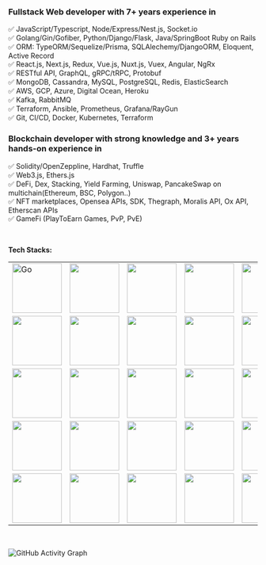 ### Fullstack Web developer with 7+ years experience in <br />
✅    JavaScript/Typescript, Node/Express/Nest.js, Socket.io<br />
✅    Golang/Gin/Gofiber, Python/Django/Flask, Java/SpringBoot  Ruby on Rails<br />
✅    ORM: TypeORM/Sequelize/Prisma, SQLAlechemy/DjangoORM, Eloquent, Active Record<br />
✅    React.js, Next.js, Redux, Vue.js, Nuxt.js, Vuex, Angular, NgRx<br />
✅    RESTful API, GraphQL, gRPC/tRPC, Protobuf <br />
✅    MongoDB, Cassandra, MySQL, PostgreSQL, Redis, ElasticSearch <br />
✅    AWS, GCP, Azure, Digital Ocean, Heroku <br />
✅    Kafka, RabbitMQ <br />
✅    Terraform, Ansible, Prometheus, Grafana/RayGun <br />
✅    Git, CI/CD, Docker, Kubernetes, Terraform <br />

### Blockchain developer with strong knowledge and 3+ years hands-on experience in <br />
✅    Solidity/OpenZeppline, Hardhat, Truffle <br />
✅    Web3.js, Ethers.js <br />
✅    DeFi, Dex, Stacking, Yield Farming, Uniswap, PancakeSwap on multichain(Ethereum, BSC, Polygon..) <br />
✅    NFT marketplaces, Opensea APIs, SDK, Thegraph, Moralis API, Ox API, Etherscan APIs <br />
✅    GameFi (PlayToEarn Games, PvP, PvE) <br />


<br />


**Tech Stacks:**  
<table>
  <tr>
    <td><img src="https://cdn.iconscout.com/icon/free/png-64/free-go-77-1175166.png" width="100" title="Go"></td>
    <td><img src="https://cdn.iconscout.com/icon/free/png-64/python-2-226051.png" width="100"></td>
    <td><img src="https://cdn.iconscout.com/icon/free/png-64/node-js-1174925.png" width="100"></td>
    <td><img src="https://cdn.iconscout.com/icon/free/png-64/javascript-24-1174950.png" width="100"></td>
    <td><img src="https://cdn.iconscout.com/icon/free/png-64/typescript-1174965.png" width="100"></td>
    <td><img src="https://skillicons.dev/icons?i=django&theme=light" width="100"></td>
    <td><img src="https://skillicons.dev/icons?i=flask&theme=light" width="100"></td>
    <td><img src="https://skillicons.dev/icons?i=fastapi&theme=light" width="100"></td>
    <td><img src="https://cdn.iconscout.com/icon/free/png-64/free-express-8-1175029.png" width="100"></td>
    <td><img src="https://skillicons.dev/icons?i=nestjs&theme=light" width="100"></td>
    <td><img src="https://cdn.iconscout.com/icon/free/png-64/java-59-1174952.png" width="100"></td>
    <td><img src="https://skillicons.dev/icons?i=spring&theme=light" width="100"></td>
  </tr>
  <tr>
    <td><img src="https://skillicons.dev/icons?i=postgres&theme=light" width="100"></td>
    <td><img src="https://skillicons.dev/icons?i=mysql&theme=light" width="100"></td>
    <td><img src="https://skillicons.dev/icons?i=mongodb&theme=light" width="100"></td>
    <td><img src="https://skillicons.dev/icons?i=cassandra&theme=light" width="100"></td>
    <td><img src="https://skillicons.dev/icons?i=dynamodb&theme=light" width="100"></td>
    <td><img src="https://skillicons.dev/icons?i=firebase&theme=light" width="100"></td>
    <td><img src="https://skillicons.dev/icons?i=redis&theme=light" width="100"></td>
    <td><img src="https://skillicons.dev/icons?i=sqlite&theme=light" width="100"></td>
    <td><img src="https://cdn.iconscout.com/icon/free/png-64/free-elasticsearch-226094.png" width="100"></td>
    <td><img src="https://skillicons.dev/icons?i=prometheus&theme=light" width="100"></td>
    <td><img src="https://skillicons.dev/icons?i=solidity&theme=light" width="100"></td>
    <td><img src="https://skillicons.dev/icons?i=ipfs&theme=light" width="100"></td>
  </tr>
  <tr>
    <td><img src="https://cdn.iconscout.com/icon/free/png-64/react-3-1175109.png" width="100"></td>
    <td><img src="https://skillicons.dev/icons?i=nextjs&theme=light" width="100"></td>
    <td><img src="https://skillicons.dev/icons?i=redux&theme=light" width="100"></td>
    <td><img src="https://cdn.iconscout.com/icon/free/png-64/angular-3-226070.png" width="100"></td>
    <td><img src="https://skillicons.dev/icons?i=reactivex&theme=light" width="100"></td>
    <td><img src="https://cdn.iconscout.com/icon/free/png-64/vue-282497.png" width="100"></td>
    <td><img src="https://skillicons.dev/icons?i=graphql&theme=light" width="100"></td>
    <td><img src="https://skillicons.dev/icons?i=html&theme=light" width="100"></td>
    <td><img src="https://skillicons.dev/icons?i=css&theme=light" width="100"></td>
    <td><img src="https://skillicons.dev/icons?i=sass&theme=light" width="100"></td>
    <td><img src="https://skillicons.dev/icons?i=tailwind&theme=light" width="100"></td>
    <td><img src="https://skillicons.dev/icons?i=materialui&theme=light" width="100"></td>
  </tr>
  <tr>
    <td><img src="https://skillicons.dev/icons?i=vim&theme=light" width="100"></td>
    <td><img src="https://skillicons.dev/icons?i=vscode&theme=light" width="100"></td>
    <td><img src="https://cdn.iconscout.com/icon/free/png-64/rubymine-1175004.png" width="100"></td>
    <td><img src="https://cdn.iconscout.com/icon/free/png-64/pycharm-1175008.png" width="100"></td>
    <td><img src="https://cdn.iconscout.com/icon/free/png-64/visualstudio-1-1174964.png" width="100"></td>
    <td><img src="https://skillicons.dev/icons?i=linux&theme=light" width="100"></td>
    <td><img src="https://skillicons.dev/icons?i=bash&theme=light" width="100"></td>
    <td><img src="https://skillicons.dev/icons?i=nginx&theme=light" width="100"></td>
    <td><img src="https://skillicons.dev/icons?i=kafka&theme=light" width="100"></td>
    <td><img src="https://skillicons.dev/icons?i=rabbitmq&theme=light" width="100"></td>
    <td><img src="https://skillicons.dev/icons?i=bootstrap&theme=light" width="100"></td>
    <td><img src="https://skillicons.dev/icons?i=figma&theme=light" width="100"></td>
  </tr>
  <tr>
    <td><img src="https://skillicons.dev/icons?i=aws&theme=light" width="100"></td>
    <td><img src="https://skillicons.dev/icons?i=gcp&theme=light" width="100"></td>
    <td><img src="https://skillicons.dev/icons?i=azure&theme=light" width="100"></td>
    <td><img src="https://skillicons.dev/icons?i=heroku&theme=light" width="100"></td>
    <td><img src="https://skillicons.dev/icons?i=cloudflare&theme=light" width="100"></td>
    <td><img src="https://skillicons.dev/icons?i=git&theme=light" width="100"></td>
    <td><img src="https://skillicons.dev/icons?i=github&theme=light" width="100"></td>
    <td><img src="https://skillicons.dev/icons?i=gitlab&theme=light" width="100"></td>
    <td><img src="https://skillicons.dev/icons?i=docker&theme=light" width="100"></td>
    <td><img src="https://skillicons.dev/icons?i=kubernetes&theme=light" width="100"></td>
    <td><img src="https://skillicons.dev/icons?i=grafana&theme=light" width="100"></td>
    <td><img src="https://cdn.iconscout.com/icon/free/png-64/free-ansible-282283.png" width="100"></td>
  </tr>
</table>

<br/>

![GitHub Activity Graph](https://activity-graph.herokuapp.com/graph?username=mogw&bg_color=333333&color=00ffff&line=00ffff&point=ffffff&area=true&hide_border=false)

